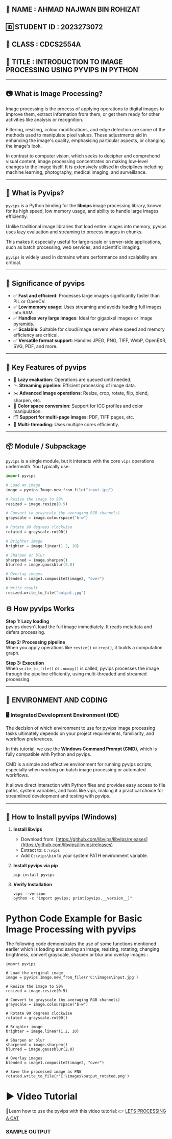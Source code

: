 ## 👤 NAME : AHMAD NAJWAN BIN ROHIZAT  
## 🆔 STUDENT ID : 2023273072  
## 🏫 CLASS : CDCS2554A  
## 📌 TITLE : INTRODUCTION TO IMAGE PROCESSING USING PYVIPS IN PYTHON  

---

## 📷 What is Image Processing?

Image processing is the process of applying operations to digital images to improve them, extract information from them, or get them ready for other activities like analysis or recognition.  

Filtering, resizing, colour modifications, and edge detection are some of the methods used to manipulate pixel values. These adjustments aid in enhancing the image's quality, emphasising particular aspects, or changing the image's look.  

In contrast to computer vision, which seeks to decipher and comprehend visual content, image processing concentrates on making low-level changes to the image itself. It is extensively utilised in disciplines including machine learning, photography, medical imaging, and surveillance.

---

## 🐍 What is Pyvips?

`pyvips` is a Python binding for the **libvips** image processing library, known for its high speed, low memory usage, and ability to handle large images efficiently.  

Unlike traditional image libraries that load entire images into memory, pyvips uses lazy evaluation and streaming to process images in chunks.  

This makes it especially useful for large-scale or server-side applications, such as batch processing, web services, and scientific imaging.  

`pyvips` is widely used in domains where performance and scalability are critical.

---

## 🎯 Significance of pyvips

- ✅ **Fast and efficient**: Processes large images significantly faster than PIL or OpenCV.
- ✅ **Low memory usage**: Uses streaming and avoids loading full images into RAM.
- ✅ **Handles very large images**: Ideal for gigapixel images or image pyramids.
- ✅ **Scalable**: Suitable for cloud/image servers where speed and memory efficiency are critical.
- ✅ **Versatile format support**: Handles JPEG, PNG, TIFF, WebP, OpenEXR, SVG, PDF, and more.

---

## 🔑 Key Features of pyvips

- 🧠 **Lazy evaluation**: Operations are queued until needed.
- 📉 **Streaming pipeline**: Efficient processing of image data.
- ✂️ **Advanced image operations**: Resize, crop, rotate, flip, blend, sharpen, etc.
- 🔄 **Color space conversion**: Support for ICC profiles and color manipulation.
- 🗂️ **Support for multi-page images**: PDF, TIFF pages, etc.
- 🔁 **Multi-threading**: Uses multiple cores efficiently.

---

## 📦 Module / Subpackage

`pyvips` is a single module, but it interacts with the core `vips` operations underneath. You typically use:

```python
import pyvips

# Load an image
image = pyvips.Image.new_from_file("input.jpg")

# Resize the image to 50%
resized = image.resize(0.5)

# Convert to grayscale (by averaging RGB channels)
grayscale = image.colourspace("b-w")

# Rotate 90 degrees clockwise
rotated = grayscale.rot90()

# Brighter image
brighter = image.linear(1.2, 10)

# Sharpen or blur
sharpened = image.sharpen()
blurred = image.gaussblur(2.0)

# Overlay images
blended = image1.composite2(image2, "over")

# Write result
resized.write_to_file("output.jpg")
```

## ⚙️ How pyvips Works

**Step 1: Lazy loading**  
pyvips doesn't load the full image immediately. It reads metadata and defers processing.

**Step 2: Processing pipeline**  
When you apply operations like `resize()` or `crop()`, it builds a computation graph.

**Step 3: Execution**  
When `write_to_file()` or `.numpy()` is called, pyvips processes the image through the pipeline efficiently, using multi-threaded and streamed processing.

---

## 🧪 ENVIRONMENT AND CODING

### 🖥️ Integrated Development Environment (IDE)

The decision of which environment to use for pyvips image processing tasks ultimately depends on your project requirements, familiarity, and workflow preferences.

In this tutorial, we use the **Windows Command Prompt (CMD)**, which is fully compatible with Python and pyvips.

CMD is a simple and effective environment for running pyvips scripts, especially when working on batch image processing or automated workflows.

It allows direct interaction with Python files and provides easy access to file paths, system variables, and tools like vips, making it a practical choice for streamlined development and testing with pyvips.

---

## 💾 How to Install pyvips (Windows)

1. **Install libvips**  
   - Download from: [https://github.com/libvips/libvips/releases](https://github.com/libvips/libvips/releases)  
   - Extract to: `C:\vips`  
   - Add `C:\vips\bin` to your system PATH environment variable.

2. **Install pyvips via pip**

   ```
   pip install pyvips

3. **Verify Installation**

    ```
    vips --version
    python -c "import pyvips; print(pyvips.__version__)"

# Python Code Example for Basic Image Processing with pyvips
The following code demonstrates the use of some functions mentioned earlier which is loading and saving an image, resizing, rotating, changing brightness, convert grayscale, sharpen or blur and overlay images :

```
import pyvips

# Load the original image
image = pyvips.Image.new_from_file(r'C:\images\input.jpg')

# Resize the image to 50%
resized = image.resize(0.5)

# Convert to grayscale (by averaging RGB channels)
grayscale = image.colourspace("b-w")

# Rotate 90 degrees clockwise
rotated = grayscale.rot90()

# Brighter image
brighter = image.linear(1.2, 10)

# Sharpen or blur
sharpened = image.sharpen()
blurred = image.gaussblur(2.0)

# Overlay images
blended = image1.composite2(image2, "over")

# Save the processed image as PNG
rotated.write_to_file(r'C:\images\output_rotated.png')
```


# ▶️ Video Tutorial
🎥Learn how to use the pyvips with this video tutorial: 👉 [LETS PROCESSING A CAT](https://youtu.be/xTWOyH7wleQ)

### SAMPLE OUTPUT
